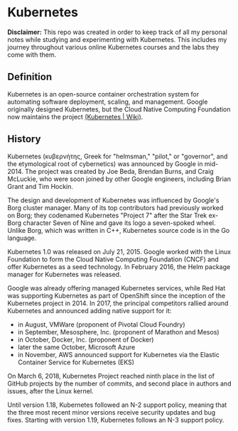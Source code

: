 # Kubernetes

**Disclaimer:** This repo was created in order to keep track of all my personal notes while studying and experimenting with Kubernetes. This includes my journey throughout various online Kubernetes courses and the labs they come with them.   

## Definition

Kubernetes is an open-source container orchestration system for automating software deployment, scaling, and management. Google originally designed Kubernetes, but the Cloud Native Computing Foundation now maintains the project [(Kubernetes | Wiki)](https://en.wikipedia.org/wiki/Kubernetes).

## History

Kubernetes (κυβερνήτης, Greek for "helmsman," "pilot," or "governor", and the etymological root of cybernetics) was announced by Google in mid-2014. The project was created by Joe Beda, Brendan Burns, and Craig McLuckie, who were soon joined by other Google engineers, including Brian Grant and Tim Hockin.

The design and development of Kubernetes was influenced by Google's Borg cluster manager. Many of its top contributors had previously worked on Borg; they codenamed Kubernetes "Project 7" after the Star Trek ex-Borg character Seven of Nine and gave its logo a seven-spoked wheel. Unlike Borg, which was written in C++, Kubernetes source code is in the Go language.

Kubernetes 1.0 was released on July 21, 2015. Google worked with the Linux Foundation to form the Cloud Native Computing Foundation (CNCF) and offer Kubernetes as a seed technology. In February 2016, the Helm package manager for Kubernetes was released.

Google was already offering managed Kubernetes services, while Red Hat was supporting Kubernetes as part of OpenShift since the inception of the Kubernetes project in 2014. In 2017, the principal competitors rallied around Kubernetes and announced adding native support for it:

 - in August, VMWare (proponent of Pivotal Cloud Foundry)
 - in September, Mesosphere, Inc. (proponent of Marathon and Mesos)
 - in October, Docker, Inc. (proponent of Docker)
 - later the same October, Microsoft Azure
 - in November, AWS announced support for Kubernetes via the Elastic Container Service for Kubernetes (EKS)

On March 6, 2018, Kubernetes Project reached ninth place in the list of GitHub projects by the number of commits, and second place in authors and issues, after the Linux kernel.

Until version 1.18, Kubernetes followed an N-2 support policy, meaning that the three most recent minor versions receive security updates and bug fixes. Starting with version 1.19, Kubernetes follows an N-3 support policy.
